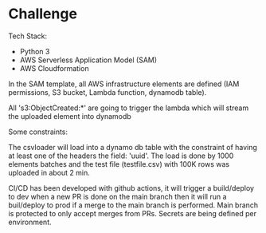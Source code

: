# Challenge

Tech Stack:

* Python 3
* AWS Serverless Application Model (SAM)
* AWS Cloudformation


In the SAM template, all AWS infrastructure elements are defined (IAM permissions, S3 bucket, Lambda function, dynamodb table). 

All 's3:ObjectCreated:*' are going to trigger the lambda which will stream the uploaded element into dynamodb


Some constraints:

The csvloader will load into a dynamo db table with the constraint of having at least one of the headers the field: 'uuid'. The load is done by 1000 elements batches and the test file (testfile.csv) with 100K rows was uploaded in about 2 min.

CI/CD has been developed with github actions, it will trigger a build/deploy to dev when a new PR is done on the main branch then it will run a buil/deploy to prod if a merge to the main branch is performed. Main branch is protected to only accept merges from PRs. Secrets are being defined per environment. 



